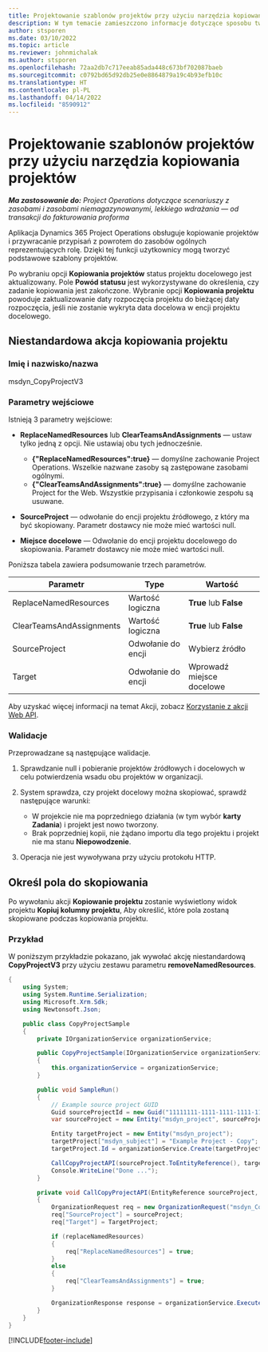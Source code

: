 ```yaml
---
title: Projektowanie szablonów projektów przy użyciu narzędzia kopiowania projektów
description: W tym temacie zamieszczono informacje dotyczące sposobu tworzenia szablonów projektów przy użyciu niestandardowej akcji kopiowania projektów.
author: stsporen
ms.date: 03/10/2022
ms.topic: article
ms.reviewer: johnmichalak
ms.author: stsporen
ms.openlocfilehash: 72aa2db7c717eeab85ada448c673bf702087baeb
ms.sourcegitcommit: c0792bd65d92db25e0e8864879a19c4b93efb10c
ms.translationtype: HT
ms.contentlocale: pl-PL
ms.lasthandoff: 04/14/2022
ms.locfileid: "8590912"
---
```

# <a name="develop-project-templates-with-copy-project"></a>Projektowanie szablonów projektów przy użyciu narzędzia kopiowania projektów

_**Ma zastosowanie do:** Project Operations dotyczące scenariuszy z zasobami i zasobami niemagazynowanymi, lekkiego wdrażania — od transakcji do fakturowania proforma_

Aplikacja Dynamics 365 Project Operations obsługuje kopiowanie projektów i przywracanie przypisań z powrotem do zasobów ogólnych reprezentujących rolę. Dzięki tej funkcji użytkownicy mogą tworzyć podstawowe szablony projektów.

Po wybraniu opcji **Kopiowania projektów** status projektu docelowego jest aktualizowany. Pole **Powód statusu** jest wykorzystywane do określenia, czy zadanie kopiowania jest zakończone. Wybranie opcji **Kopiowania projektu** powoduje zaktualizowanie daty rozpoczęcia projektu do bieżącej daty rozpoczęcia, jeśli nie zostanie wykryta data docelowa w encji projektu docelowego.

## <a name="copy-project-custom-action"></a>Niestandardowa akcja kopiowania projektu

### <a name="name"></a>Imię i nazwisko/nazwa 

msdyn\_CopyProjectV3

### <a name="input-parameters"></a>Parametry wejściowe

Istnieją 3 parametry wejściowe:

- **ReplaceNamedResources** lub **ClearTeamsAndAssignments** — ustaw tylko jedną z opcji. Nie ustawiaj obu tych jednocześnie.

    - **\{"ReplaceNamedResources":true\}** — domyślne zachowanie Project Operations. Wszelkie nazwane zasoby są zastępowane zasobami ogólnymi.
    - **\{"ClearTeamsAndAssignments":true\}** — domyślne zachowanie Project for the Web. Wszystkie przypisania i członkowie zespołu są usuwane.

- **SourceProject** — odwołanie do encji projektu źródłowego, z który ma być skopiowany. Parametr dostawcy nie może mieć wartości null.
- **Miejsce docelowe** — Odwołanie do encji projektu docelowego do skopiowania. Parametr dostawcy nie może mieć wartości null.

Poniższa tabela zawiera podsumowanie trzech parametrów.

| Parametr                | Type             | Wartość                 |
|--------------------------|------------------|-----------------------|
| ReplaceNamedResources    | Wartość logiczna          | **True** lub **False** |
| ClearTeamsAndAssignments | Wartość logiczna          | **True** lub **False** |
| SourceProject            | Odwołanie do encji | Wybierz źródło    |
| Target                   | Odwołanie do encji | Wprowadź miejsce docelowe    |

Aby uzyskać więcej informacji na temat Akcji, zobacz [Korzystanie z akcji Web API](/powerapps/developer/common-data-service/webapi/use-web-api-actions).

### <a name="validations"></a>Walidacje

Przeprowadzane są następujące walidacje.

1. Sprawdzanie null i pobieranie projektów źródłowych i docelowych w celu potwierdzenia wsadu obu projektów w organizacji.
2. System sprawdza, czy projekt docelowy można skopiować, sprawdź następujące warunki:

    - W projekcie nie ma poprzedniego działania (w tym wybór **karty Zadania**) i projekt jest nowo tworzony.
    - Brak poprzedniej kopii, nie żądano importu dla tego projektu i projekt nie ma stanu **Niepowodzenie**.

3. Operacja nie jest wywoływana przy użyciu protokołu HTTP.

## <a name="specify-fields-to-copy"></a>Określ pola do skopiowania

Po wywołaniu akcji **Kopiowanie projektu** zostanie wyświetlony widok projektu **Kopiuj kolumny projektu**, Aby określić, które pola zostaną skopiowane podczas kopiowania projektu.

### <a name="example"></a>Przykład

W poniższym przykładzie pokazano, jak wywołać akcję niestandardową **CopyProjectV3** przy użyciu zestawu parametru **removeNamedResources**.

```C#
{
    using System;
    using System.Runtime.Serialization;
    using Microsoft.Xrm.Sdk;
    using Newtonsoft.Json;

    public class CopyProjectSample
    {
        private IOrganizationService organizationService;

        public CopyProjectSample(IOrganizationService organizationService)
        {
            this.organizationService = organizationService;
        }

        public void SampleRun()
        {
            // Example source project GUID
            Guid sourceProjectId = new Guid("11111111-1111-1111-1111-111111111111");
            var sourceProject = new Entity("msdyn_project", sourceProjectId);

            Entity targetProject = new Entity("msdyn_project");
            targetProject["msdyn_subject"] = "Example Project - Copy";
            targetProject.Id = organizationService.Create(targetProject);

            CallCopyProjectAPI(sourceProject.ToEntityReference(), targetProject.ToEntityReference(), copyOption, true, false);
            Console.WriteLine("Done ...");
        }

        private void CallCopyProjectAPI(EntityReference sourceProject, EntityReference TargetProject, bool replaceNamedResources = true, bool clearTeamsAndAssignments = false)
        {
            OrganizationRequest req = new OrganizationRequest("msdyn_CopyProjectV3");
            req["SourceProject"] = sourceProject;
            req["Target"] = TargetProject;

            if (replaceNamedResources)
            {
                req["ReplaceNamedResources"] = true;
            }
            else
            {
                req["ClearTeamsAndAssignments"] = true;
            }

            OrganizationResponse response = organizationService.Execute(req);
        }
    }
}
```

[!INCLUDE[footer-include](../includes/footer-banner.md)]
